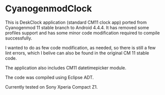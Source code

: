 # CyanogenmodClock
This is DeskClock application (standard CM11 clock app) ported from Cyanogenmod 11 stable branch to Android 4.4.4.
It has removed some profiles support and has some minor code modification required to compile successfully.

I wanted to do as few code modification, as needed, so there is still a few lint errors, 
which I belive can also be found in the original CM 11 stable code.

The application also includes CM11 datetimepicker module.

The code was compiled using Eclipse ADT.

Currently tested on Sony Xperia Compact Z1.
